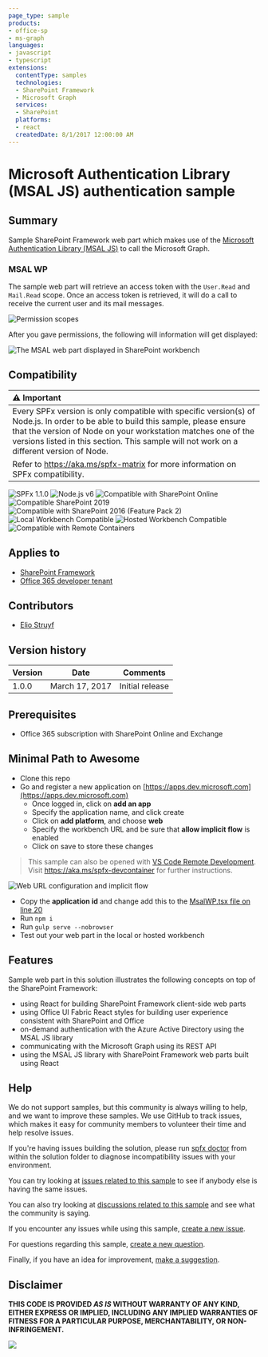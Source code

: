 ```yaml
---
page_type: sample
products:
- office-sp
- ms-graph
languages:
- javascript
- typescript
extensions:
  contentType: samples
  technologies:
  - SharePoint Framework
  - Microsoft Graph
  services:
  - SharePoint
  platforms:
  - react
  createdDate: 8/1/2017 12:00:00 AM
---
```

# Microsoft Authentication Library (MSAL JS) authentication sample

## Summary

Sample SharePoint Framework web part which makes use of the [Microsoft Authentication Library (MSAL JS)](https://github.com/AzureAD/microsoft-authentication-library-for-js) to call the Microsoft Graph.

### MSAL WP

The sample web part will retrieve an access token with the `User.Read` and `Mail.Read` scope. Once an access token is retrieved, it will do a call to receive the current user and its mail messages.

![Permission scopes](./assets/permission-scopes.png)

After you gave permissions, the following will information will get displayed:

![The MSAL web part displayed in SharePoint workbench](./assets/msal-wp-output.png)

## Compatibility

| :warning: Important          |
|:---------------------------|
| Every SPFx version is only compatible with specific version(s) of Node.js. In order to be able to build this sample, please ensure that the version of Node on your workstation matches one of the versions listed in this section. This sample will not work on a different version of Node.|
|Refer to <https://aka.ms/spfx-matrix> for more information on SPFx compatibility.   |

![SPFx 1.1.0](https://img.shields.io/badge/SPFx-1.1.0-green.svg)
![Node.js v6](https://img.shields.io/badge/Node.js-v6-green.svg) 
![Compatible with SharePoint Online](https://img.shields.io/badge/SharePoint%20Online-Compatible-green.svg)
![Compatible SharePoint 2019](https://img.shields.io/badge/SharePoint%20Server%202019-Compatible-green.svg)
![Compatible with SharePoint 2016 (Feature Pack 2)](https://img.shields.io/badge/SharePoint%20Server%202016%20(Feature%20Pack%202)-Compatible-green.svg)
![Local Workbench Compatible](https://img.shields.io/badge/Local%20Workbench-Compatible-green.svg)
![Hosted Workbench Compatible](https://img.shields.io/badge/Hosted%20Workbench-Compatible-green.svg)
![Compatible with Remote Containers](https://img.shields.io/badge/Remote%20Containers-Compatible-green.svg)


## Applies to

* [SharePoint Framework](https://learn.microsoft.com/sharepoint/dev/spfx/sharepoint-framework-overview)
* [Office 365 developer tenant](https://learn.microsoft.com/sharepoint/dev/spfx/set-up-your-developer-tenant)

## Contributors

* [Elio Struyf](https://github.com/estruyf)

## Version history

Version|Date|Comments
-------|----|--------
1.0.0|March 17, 2017|Initial release

## Prerequisites

- Office 365 subscription with SharePoint Online and Exchange

## Minimal Path to Awesome

- Clone this repo
- Go and register a new application on [https://apps.dev.microsoft.com](https://apps.dev.microsoft.com)
    - Once logged in, click on **add an app**
    - Specify the application name, and click create
    - Click on **add platform**, and choose **web**
    - Specify the workbench URL and be sure that **allow implicit flow** is enabled
    - Click on save to store these changes

>  This sample can also be opened with [VS Code Remote Development](https://code.visualstudio.com/docs/remote/remote-overview). Visit https://aka.ms/spfx-devcontainer for further instructions.

![Web URL configuration and implicit flow](./assets/redirect-url.png)

- Copy the **application id** and change add this to the [MsalWP.tsx file on line 20](./src/webparts/msalWp/components/MsalWp.tsx#20)
- Run `npm i`
- Run `gulp serve --nobrowser`
- Test out your web part in the local or hosted workbench

## Features

Sample web part in this solution illustrates the following concepts on top of the SharePoint Framework:

- using React for building SharePoint Framework client-side web parts
- using Office UI Fabric React styles for building user experience consistent with SharePoint and Office
- on-demand authentication with the Azure Active Directory using the MSAL JS library
- communicating with the Microsoft Graph using its REST API
- using the MSAL JS library with SharePoint Framework web parts built using React

## Help

We do not support samples, but this community is always willing to help, and we want to improve these samples. We use GitHub to track issues, which makes it easy for  community members to volunteer their time and help resolve issues.

If you're having issues building the solution, please run [spfx doctor](https://pnp.github.io/cli-microsoft365/cmd/spfx/spfx-doctor/) from within the solution folder to diagnose incompatibility issues with your environment.

You can try looking at [issues related to this sample](https://github.com/pnp/sp-dev-fx-webparts/issues?q=label%3A%22sample%3A%20react-msal-msgraph%22) to see if anybody else is having the same issues.

You can also try looking at [discussions related to this sample](https://github.com/pnp/sp-dev-fx-webparts/discussions?discussions_q=react-msal-msgraph) and see what the community is saying.

If you encounter any issues while using this sample, [create a new issue](https://github.com/pnp/sp-dev-fx-webparts/issues/new?assignees=&labels=Needs%3A+Triage+%3Amag%3A%2Ctype%3Abug-suspected%2Csample%3A%20react-msal-msgraph&template=bug-report.yml&sample=react-msal-msgraph&authors=@estruyf&title=react-msal-msgraph%20-%20).

For questions regarding this sample, [create a new question](https://github.com/pnp/sp-dev-fx-webparts/issues/new?assignees=&labels=Needs%3A+Triage+%3Amag%3A%2Ctype%3Aquestion%2Csample%3A%20react-msal-msgraph&template=question.yml&sample=react-msal-msgraph&authors=@estruyf&title=react-msal-msgraph%20-%20).

Finally, if you have an idea for improvement, [make a suggestion](https://github.com/pnp/sp-dev-fx-webparts/issues/new?assignees=&labels=Needs%3A+Triage+%3Amag%3A%2Ctype%3Aenhancement%2Csample%3A%20react-msal-msgraph&template=suggestion.yml&sample=react-msal-msgraph&authors=@estruyf&title=react-msal-msgraph%20-%20).


## Disclaimer

**THIS CODE IS PROVIDED *AS IS* WITHOUT WARRANTY OF ANY KIND, EITHER EXPRESS OR IMPLIED, INCLUDING ANY IMPLIED WARRANTIES OF FITNESS FOR A PARTICULAR PURPOSE, MERCHANTABILITY, OR NON-INFRINGEMENT.**

![](https://m365-visitor-stats.azurewebsites.net/sp-dev-fx-webparts/samples/react-msal-msgraph)
